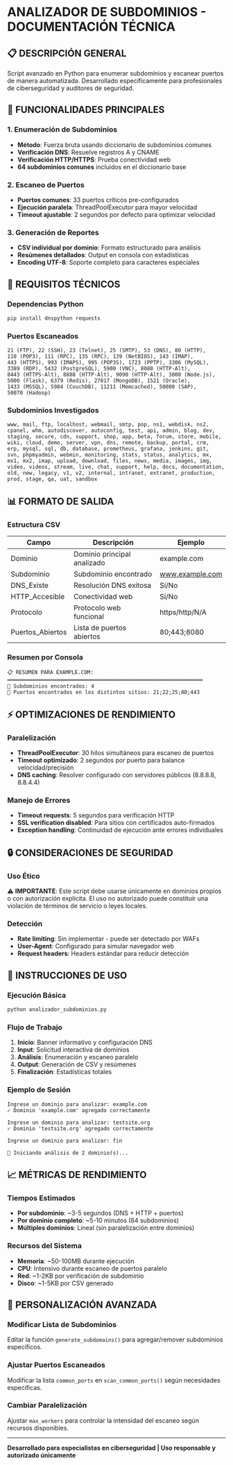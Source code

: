 # ANALIZADOR DE SUBDOMINIOS - DOCUMENTACIÓN TÉCNICA

## 📋 DESCRIPCIÓN GENERAL
Script avanzado en Python para enumerar subdominios y escanear puertos de manera automatizada.
Desarrollado específicamente para profesionales de ciberseguridad y auditores de seguridad.

## 🎯 FUNCIONALIDADES PRINCIPALES

### 1. Enumeración de Subdominios
- **Método**: Fuerza bruta usando diccionario de subdominios comunes
- **Verificación DNS**: Resuelve registros A y CNAME
- **Verificación HTTP/HTTPS**: Prueba conectividad web
- **64 subdominios comunes** incluidos en el diccionario base

### 2. Escaneo de Puertos
- **Puertos comunes**: 33 puertos críticos pre-configurados
- **Ejecución paralela**: ThreadPoolExecutor para mayor velocidad
- **Timeout ajustable**: 2 segundos por defecto para optimizar velocidad

### 3. Generación de Reportes
- **CSV individual por dominio**: Formato estructurado para análisis
- **Resúmenes detallados**: Output en consola con estadísticas
- **Encoding UTF-8**: Soporte completo para caracteres especiales

## 🔧 REQUISITOS TÉCNICOS

### Dependencias Python
```bash
pip install dnspython requests
```

### Puertos Escaneados
```
21 (FTP), 22 (SSH), 23 (Telnet), 25 (SMTP), 53 (DNS), 80 (HTTP), 
110 (POP3), 111 (RPC), 135 (RPC), 139 (NetBIOS), 143 (IMAP), 
443 (HTTPS), 993 (IMAPS), 995 (POP3S), 1723 (PPTP), 3306 (MySQL), 
3389 (RDP), 5432 (PostgreSQL), 5900 (VNC), 8080 (HTTP-Alt), 
8443 (HTTPS-Alt), 8888 (HTTP-Alt), 9090 (HTTP-Alt), 3000 (Node.js), 
5000 (Flask), 6379 (Redis), 27017 (MongoDB), 1521 (Oracle), 
1433 (MSSQL), 5984 (CouchDB), 11211 (Memcached), 50000 (SAP), 
50070 (Hadoop)
```

### Subdominios Investigados
```
www, mail, ftp, localhost, webmail, smtp, pop, ns1, webdisk, ns2, 
cpanel, whm, autodiscover, autoconfig, test, api, admin, blog, dev, 
staging, secure, cdn, support, shop, app, beta, forum, store, mobile, 
wiki, cloud, demo, server, vpn, dns, remote, backup, portal, crm, 
erp, mysql, sql, db, database, prometheus, grafana, jenkins, git, 
svn, phpmyadmin, webmin, monitoring, stats, status, analytics, mx, 
mx1, mx2, imap, upload, download, files, news, media, images, img, 
video, videos, stream, live, chat, support, help, docs, documentation, 
old, new, legacy, v1, v2, internal, intranet, extranet, production, 
prod, stage, qa, uat, sandbox
```

## 📊 FORMATO DE SALIDA

### Estructura CSV
| Campo | Descripción | Ejemplo |
|-------|-------------|---------|
| Dominio | Dominio principal analizado | example.com |
| Subdominio | Subdominio encontrado | www.example.com |
| DNS_Existe | Resolución DNS exitosa | Sí/No |
| HTTP_Accesible | Conectividad web | Sí/No |
| Protocolo | Protocolo web funcional | https/http/N/A |
| Puertos_Abiertos | Lista de puertos abiertos | 80;443;8080 |

### Resumen por Consola
```
📋 RESUMEN PARA EXAMPLE.COM:
═══════════════════════════════════════════════════════════════
🔢 Subdominios encontrados: 4
🔌 Puertos encontrados en los distintos sitios: 21;22;25;80;443
```

## ⚡ OPTIMIZACIONES DE RENDIMIENTO

### Paralelización
- **ThreadPoolExecutor**: 30 hilos simultáneos para escaneo de puertos
- **Timeout optimizado**: 2 segundos por puerto para balance velocidad/precisión
- **DNS caching**: Resolver configurado con servidores públicos (8.8.8.8, 8.8.4.4)

### Manejo de Errores
- **Timeout requests**: 5 segundos para verificación HTTP
- **SSL verification disabled**: Para sitios con certificados auto-firmados
- **Exception handling**: Continuidad de ejecución ante errores individuales

## 🔒 CONSIDERACIONES DE SEGURIDAD

### Uso Ético
⚠️ **IMPORTANTE**: Este script debe usarse únicamente en dominios propios o con autorización explícita.
El uso no autorizado puede constituir una violación de términos de servicio o leyes locales.

### Detección
- **Rate limiting**: Sin implementar - puede ser detectado por WAFs
- **User-Agent**: Configurado para simular navegador web
- **Request headers**: Headers estándar para reducir detección

## 🚀 INSTRUCCIONES DE USO

### Ejecución Básica
```bash
python analizador_subdominios.py
```

### Flujo de Trabajo
1. **Inicio**: Banner informativo y configuración DNS
2. **Input**: Solicitud interactiva de dominios
3. **Análisis**: Enumeración y escaneo paralelo
4. **Output**: Generación de CSV y resúmenes
5. **Finalización**: Estadísticas totales

### Ejemplo de Sesión
```
Ingrese un dominio para analizar: example.com
✓ Dominio 'example.com' agregado correctamente

Ingrese un dominio para analizar: testsite.org  
✓ Dominio 'testsite.org' agregado correctamente

Ingrese un dominio para analizar: fin

🚀 Iniciando análisis de 2 dominio(s)...
```

## 📈 MÉTRICAS DE RENDIMIENTO

### Tiempos Estimados
- **Por subdominio**: ~3-5 segundos (DNS + HTTP + puertos)
- **Por dominio completo**: ~5-10 minutos (64 subdominios)
- **Múltiples dominios**: Lineal (sin paralelización entre dominios)

### Recursos del Sistema
- **Memoria**: ~50-100MB durante ejecución
- **CPU**: Intensivo durante escaneo de puertos paralelo
- **Red**: ~1-2KB por verificación de subdominio
- **Disco**: ~1-5KB por CSV generado

## 🔧 PERSONALIZACIÓN AVANZADA

### Modificar Lista de Subdominios
Editar la función `generate_subdomains()` para agregar/remover subdominios específicos.

### Ajustar Puertos Escaneados
Modificar la lista `common_ports` en `scan_common_ports()` según necesidades específicas.

### Cambiar Paralelización
Ajustar `max_workers` para controlar la intensidad del escaneo según recursos disponibles.

---
**Desarrollado para especialistas en ciberseguridad | Uso responsable y autorizado únicamente**
